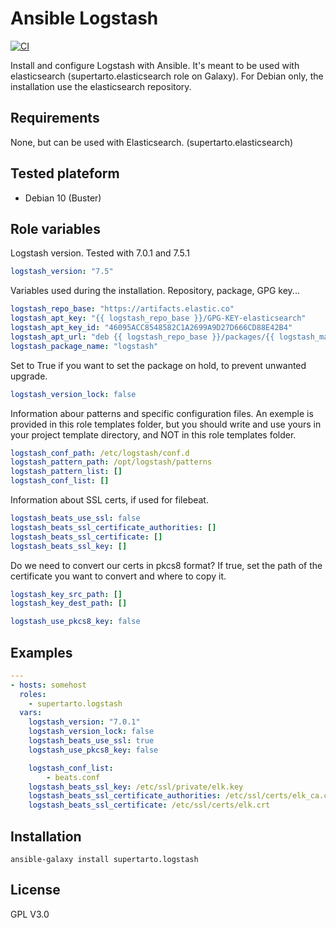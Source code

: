 # Ansible Logstash
[![CI](https://github.com/supertarto/ansible-logstash/workflows/CI/badge.svg?event=push)](https://github.com/supertarto/ansible-logstash/actions?query=workflow%3ACI)

Install and configure Logstash with Ansible. It's meant to be used with elasticsearch (supertarto.elasticsearch role on Galaxy). For Debian only, the installation use the elasticsearch repository.

## Requirements
None, but can be used with Elasticsearch. (supertarto.elasticsearch)

## Tested plateform
* Debian 10 (Buster)

## Role variables
Logstash version. Tested with 7.0.1 and 7.5.1
```yml
logstash_version: "7.5"
```
Variables used during the installation. Repository, package, GPG key...
```yml
logstash_repo_base: "https://artifacts.elastic.co"
logstash_apt_key: "{{ logstash_repo_base }}/GPG-KEY-elasticsearch"
logstash_apt_key_id: "46095ACC8548582C1A2699A9D27D666CD88E42B4"
logstash_apt_url: "deb {{ logstash_repo_base }}/packages/{{ logstash_major_version }}/apt stable main"
logstash_package_name: "logstash"
```
Set to True if you want to set the package on hold, to prevent unwanted upgrade.
```yml
logstash_version_lock: false
```
Information abour patterns and specific configuration files. An exemple is provided in this role templates folder, but you should write and use yours in your project template directory, and NOT in this role templates folder.
```yml
logstash_conf_path: /etc/logstash/conf.d
logstash_pattern_path: /opt/logstash/patterns
logstash_pattern_list: []
logstash_conf_list: []
```
Information about SSL certs, if used for filebeat.
```yml
logstash_beats_use_ssl: false
logstash_beats_ssl_certificate_authorities: []
logstash_beats_ssl_certificate: []
logstash_beats_ssl_key: []
```
Do we need to convert our certs in pkcs8 format? If true, set the path of the certificate you want to convert and where to copy it.
```yml
logstash_key_src_path: []
logstash_key_dest_path: []

logstash_use_pkcs8_key: false
```
## Examples
```yml
---
- hosts: somehost
  roles:
    - supertarto.logstash
  vars:
    logstash_version: "7.0.1"
    logstash_version_lock: false
    logstash_beats_use_ssl: true
    logstash_use_pkcs8_key: false

    logstash_conf_list:
        - beats.conf
    logstash_beats_ssl_key: /etc/ssl/private/elk.key
    logstash_beats_ssl_certificate_authorities: /etc/ssl/certs/elk_ca.crt
    logstash_beats_ssl_certificate: /etc/ssl/certs/elk.crt

```
## Installation
```
ansible-galaxy install supertarto.logstash
```
## License
GPL V3.0
